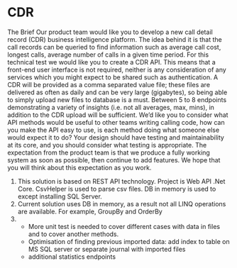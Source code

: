 # CDR
The Brief 
Our product team would like you to develop a new call detail record (CDR) business intelligence platform. The idea behind it is that the call records can be queried to find information such as average call cost, longest calls,  average number of calls in a given time period. 
For this technical test we would like you to create a CDR API. This means that a front-end user interface is not required, neither is any consideration of any services which you might expect to be shared such as authentication. A CDR will be provided as a comma separated value file; these files are delivered as often as daily and can be very large (gigabytes), so being able to simply upload new files to database is a must. Between 5 to 8 endpoints demonstrating a variety of insights (i.e. not all averages, max, mins), in addition to the CDR upload will be sufficient.
We’d like you to consider what API methods would be useful to other teams writing calling code, how can you make the API easy to use, is each method doing what someone else would expect it to do? Your design should have testing and maintainability at its core, and you should consider what testing is appropriate.
The expectation from the product team is that we produce a fully working system as soon as possible, then continue to add features. We hope that you will think about this expectation as you work. 

1. This solution is based on REST API technology. Project is Web API .Net Core. CsvHelper is used to parse csv files. DB in memory is used to except installing SQL Server.
2. Current solution uses DB in memory, as a result not all LINQ operations are available. For example, GroupBy and OrderBy
3. - More unit test is needed to cover different cases with data in files and to cover another methods. 
   - Optimisation of finding previous imported data: add index to table on MS SQL server or separate journal with imported files
   - additional statistics endpoints